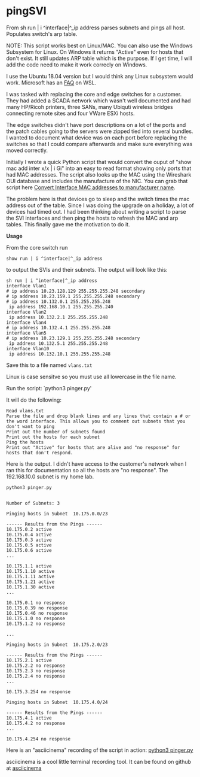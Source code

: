# pingSVI
From sh run | i ^interface|^_ip address parses subnets and pings all host. Populates switch's arp table.

NOTE: This script works best on Linux/MAC. You can also use the Windows Subsystem for Linux. On Windows it returns "Active" even for hosts that don't exist. It still updates ARP table which is the purpose. If I get time, I will add the code need to make it work correcly on Windows. 

I use the Ubuntu 18.04 version but I would think any Linux subsystem would work. Microsoft has an [FAQ](https://docs.microsoft.com/en-us/windows/wsl/faq) on WSL.

I was tasked with replacing the core and edge switches for a customer. They had added a SCADA network which wasn't well documented and had many HP/Ricoh printers, three SANs, many Ubiquti wireless bridges connecting remote sites and four VWare ESXi hosts. 

The edge switches didn't have port descriptions on a lot of the ports and the patch cables going to the servers were zipped tied into several bundles. I wanted to document what device was on each port before replacing the switches so that I could compare afterwards and make sure everything was moved correctly.

Initially I wrote a quick Python script that would convert the ouput of "show mac add inter x/x | i Gi" into an easy to read format showing only ports that had MAC addresses. The script also looks up the MAC using the Wireshark OUI database and includes the manufacture of the NIC. You can grab that script here [Convert Interface MAC addresses to manufacturer name](https://github.com/rikosintie/MAC2Manuf). 

The problem here is that devices go to sleep and the switch times the mac address out of the table. Since I was doing the upgrade on a holiday, a lot of devices had timed out.  I had been thinking about writing a script to parse the SVI interfaces and then ping the hosts to refresh the MAC and arp tables. This finally gave me the motivation to do it. 

**Usage**

From the core switch run 

`show run | i ^interface|^_ip address` 

to output the SVIs and their subnets. The output will look like this:
```
sh run | i ^interface|^_ip address
interface Vlan1
# ip address 10.23.128.129 255.255.255.248 secondary
# ip address 10.23.159.1 255.255.255.248 secondary
# ip address 10.132.0.1 255.255.255.248
 ip address 192.168.10.1 255.255.255.240
interface Vlan2
 ip address 10.132.2.1 255.255.255.248
interface Vlan4
# ip address 10.132.4.1 255.255.255.248
interface Vlan5
# ip address 10.23.129.1 255.255.255.248 secondary
 ip address 10.132.5.1 255.255.255.248
interface Vlan10
 ip address 10.132.10.1 255.255.255.248
 ```
Save this to a file named `vlans.txt` 

Linux is case sensitve so you must use all lowercase in the file name.
 
Run the script:
 `python3 pinger.py' 
 
It will do the following:
 ```
Read vlans.txt
Parse the file and drop blank lines and any lines that contain a # or the word interface. This allows you to comment out subnets that you don't want to ping
Print out the number of subnets found
Print out the hosts for each subnet
Ping the hosts
Print out "Active" for hosts that are alive and "no response" for hosts that don't respond.
```
Here is the output. I didn't have access to the customer's network when I ran this for documentation so all the hosts are "no response". The 192.168.10.0 subnet is my home lab.

```
python3 pinger.py 


Number of Subnets: 3

Pinging hosts in Subnet  10.175.0.0/23

------ Results from the Pings ------
10.175.0.2 active
10.175.0.4 active
10.175.0.3 active
10.175.0.5 active
10.175.0.6 active
...

10.175.1.1 active
10.175.1.10 active
10.175.1.11 active
10.175.1.21 active
10.175.1.30 active
...

10.175.0.1 no response
10.175.0.39 no response
10.175.0.46 no response
10.175.1.0 no response
10.175.1.2 no response

...

Pinging hosts in Subnet  10.175.2.0/23

------ Results from the Pings ------
10.175.2.1 active
10.175.2.2 no response
10.175.2.3 no response
10.175.2.4 no response
...

10.175.3.254 no response

Pinging hosts in Subnet  10.175.4.0/24

------ Results from the Pings ------
10.175.4.1 active
10.175.4.2 no response
...

10.175.4.254 no response
```
Here is an "asciicinema" recording of the script in action:
[python3 pinger.py](https://asciinema.org/a/p9ICnD759vWOzvhJLPDxGMphY)

asciicinema is a cool little terminal recording tool. It can be found on github at
[asciicinema](https://github.com/asciinema/asciinema)

 
